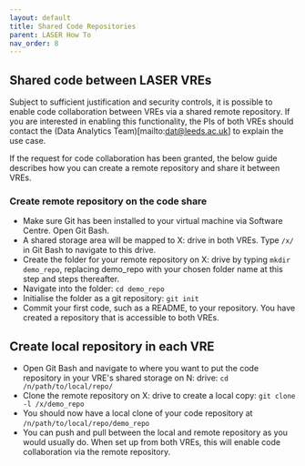 ```yaml
---
layout: default
title: Shared Code Repositories
parent: LASER How To
nav_order: 8
---
```


## Shared code between LASER VREs

Subject to sufficient justification and security controls, it is possible to enable code collaboration between VREs via a shared remote repository. If you are interested in enabling this functionality, the PIs of both VREs should contact the (Data Analytics Team)[mailto:dat@leeds.ac.uk] to explain the use case.

If the request for code collaboration has been granted, the below guide describes how you can create a remote repository and share it between VREs.

### Create remote repository on the code share

- Make sure Git has been installed to your virtual machine via Software Centre. Open Git Bash.
- A shared storage area will be mapped to X: drive in both VREs. Type `/x/` in Git Bash to navigate to this drive.
- Create the folder for your remote repository on X: drive by typing `mkdir demo_repo`, replacing demo_repo with your chosen folder name at this step and steps thereafter.
- Navigate into the folder: `cd demo_repo`
- Initialise the folder as a git repository: `git init`
- Commit your first code, such as a README, to your repository. You have created a repository that is accessible to both VREs.

## Create local repository in each VRE

- Open Git Bash and navigate to where you want to put the code repository in your VRE's shared storage on N: drive: `cd /n/path/to/local/repo/`
- Clone the remote repository on X: drive to create a local copy: `git clone -l /x/demo_repo`
- You should now have a local clone of your code repository at `/n/path/to/local/repo/demo_repo`
- You can push and pull between the local and remote repository as you would usually do. When set up from both VREs, this will enable code collaboration via the remote repository.

